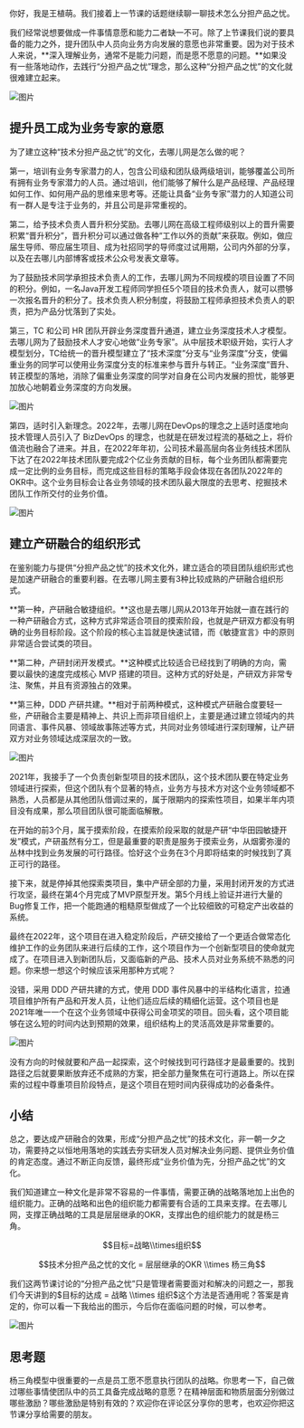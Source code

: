 你好，我是王植萌。我们接着上一节课的话题继续聊一聊技术怎么分担产品之忧。

我们经常说想要做成一件事情意愿和能力二者缺一不可。除了上节课我们说的要具备的能力之外，提升团队中人员向业务方向发展的意愿也非常重要。因为对于技术人来说，**深入理解业务，通常不是能力问题，而是愿不愿意的问题。**如果没有一些落地动作，去践行“分担产品之忧”理念，那么这种“分担产品之忧”的文化就很难建立起来。

![图片](https://static001.geekbang.org/resource/image/dc/6f/dc2b827c9713577b78d6fb9916c0906f.png?wh=1796x1080)

## **提升员工成为业务专家的意愿**

为了建立这种“技术分担产品之忧”的文化，去哪儿网是怎么做的呢？

第一，培训有业务专家潜力的人，包含公司级和团队级两级培训，能够覆盖公司所有拥有业务专家潜力的人员。通过培训，他们能够了解什么是产品经理、产品经理如何工作、如何用产品的思维来思考等。还能让具备“业务专家”潜力的人知道公司有一群人是专注于业务的，并且公司是非常重视的。

第二，给予技术负责人晋升积分奖励。去哪儿网在高级工程师级别以上的晋升需要积累“晋升积分”，晋升积分可以通过做各种“工作以外的贡献”来获取。例如，做应届生导师、带应届生项目、成为社招同学的导师度过试用期，公司内外部的分享，以及在去哪儿内部博客或技术公众号发表文章等。

为了鼓励技术同学承担技术负责人的工作，去哪儿网为不同规模的项目设置了不同的积分。例如，一名Java开发工程师同学担任5个项目的技术负责人，就可以攒够一次报名晋升的积分了。技术负责人积分制度，将鼓励工程师承担技术负责人的职责，把为产品分忧落到了实处。

第三，TC 和公司 HR 团队开辟业务深度晋升通道，建立业务深度技术人才模型。去哪儿网为了鼓励技术人才安心地做“业务专家”。从中层技术职级开始，实行人才模型划分，TC给统一的晋升模型建立了“技术深度”分支与“业务深度”分支，使偏重业务的同学可以使用业务深度分支的标准来参与晋升与转正。“业务深度”晋升、转正模型的落地，消除了偏重业务深度的同学对自身在公司内发展的担忧，能够更加放心地朝着业务深度的方向发展。

![图片](https://static001.geekbang.org/resource/image/49/d4/49cb9c13d6672434449340c977cce7d4.png?wh=1670x690 "增加“业务深度”后的晋升路径示意图")

第四，适时引入新理念。2022年，去哪儿网在DevOps的理念之上适时适度地向技术管理人员引入了 BizDevOps 的理念，也就是在研发过程流的基础之上，将价值流也融合了进来。并且，在2022年年初，公司技术最高层向各业务线技术团队下达了在2022年技术团队要完成2个亿业务贡献的目标，每个业务团队都需要完成一定比例的业务目标，而完成这些目标的策略手段会体现在各团队2022年的OKR中。这个业务目标会让各业务领域的技术团队最大限度的去思考、挖掘技术团队工作所交付的业务价值。

![图片](https://static001.geekbang.org/resource/image/6f/79/6f540379232a10c0275d51f1ba069b79.png?wh=2003x1262 "BizDevOps工作流闭环")

## **建立产研融合的组织形式**

在鉴别能力与提供“分担产品之忧”的技术文化外，建立适合的项目团队组织形式也是加速产研融合的重要利器。在去哪儿网主要有3种比较成熟的产研融合组织形式。

**第一种，产研融合敏捷组织。**这也是去哪儿网从2013年开始就一直在践行的一种产研融合方式，这种方式非常适合项目的摸索阶段，也就是产研双方都没有明确的业务目标阶段。这个阶段的核心主旨就是快速试错，而《敏捷宣言》中的原则非常适合尝试类的项目。

**第二种，产研封闭开发模式。**这种模式比较适合已经找到了明确的方向，需要以最快的速度完成核心 MVP 搭建的项目。这种方式的好处是，产研双方非常专注、聚焦，并且有资源独占的效果。

**第三种，DDD 产研共建。**相对于前两种模式，这种模式产研融合度要轻一些，产研融合主要是精神上、共识上而非项目组织上，主要是通过建立领域内的共同语言、事件风暴、领域故事陈述等方式，共同对业务领域进行深刻理解，让产研双方对业务领域达成深层次的一致。

![图片](https://static001.geekbang.org/resource/image/76/8f/7688fc035d61df474d7834864f69198f.png?wh=1818x862)

2021年，我接手了一个负责创新型项目的技术团队，这个技术团队要在特定业务领域进行探索，但这个团队有个显著的特点，业务方与技术方对这个业务领域都不熟悉，人员都是从其他团队借调过来的，属于限期内的探索性项目，如果半年内项目没有成果，那么项目团队很可能面临解散。

在开始的前3个月，属于摸索阶段，在摸索阶段采取的就是产研“中华田园敏捷开发”模式，产研虽然有分工，但是最重要的职责是服务于摸索业务，从烟雾弥漫的丛林中找到业务发展的可行路径。恰好这个业务在3个月即将结束的时候找到了真正可行的路径。

接下来，就是停掉其他探索类项目，集中产研全部的力量，采用封闭开发的方式进行攻坚，最终在第4个月完成了MVP原型开发。第5个月线上验证并进行大量的Bug修复工作，把一个能跑通的粗糙原型做成了一个比较细致的可稳定产出收益的系统。

最终在2022年，这个项目在进入稳定阶段后，产研交接给了一个更适合做常态化维护工作的业务团队来进行后续的工作，这个项目作为一个创新型项目的使命就完成了。在项目进入到新团队后，又面临新的产品、技术人员对业务系统不熟悉的问题。你来想一想这个时候应该采用那种方式呢？

没错，采用 DDD 产研共建的方式，使用 DDD 事件风暴中的半结构化语言，拉通项目维护所有产品和开发人员，让他们适应后续的精细化运营。这个项目也是2021年唯一一个在这个业务领域中获得公司金项奖的项目。回头看，这个项目能够在这么短的时间内达到预期的效果，组织结构上的灵活高效是非常重要的。

![图片](https://static001.geekbang.org/resource/image/73/df/7386eaa08da76b67e514720bc229cedf.png?wh=1920x925)

没有方向的时候就要和产品一起探索，这个时候找到可行路径才是最重要的。找到路径之后就要果断放弃还不成熟的方案，把全部力量聚焦在可行道路上。所以在探索的过程中尊重项目阶段特点，是这个项目在短时间内获得成功的必备条件。

## **小结**

总之，要达成产研融合的效果，形成“分担产品之忧”的技术文化，非一朝一夕之功，需要持之以恒地用落地的实践去夯实研发人员对解决业务问题、提供业务价值的肯定态度。通过不断正向反馈，最终形成“业务价值为先，分担产品之忧”的文化。

我们知道建立一种文化是非常不容易的一件事情，需要正确的战略落地加上出色的组织能力。正确的战略和出色的组织能力都需要有合适的工具来支撑。在去哪儿网，支撑正确战略的工具是层层继承的OKR，支撑出色的组织能力的就是杨三角。

$$目标=战略\\times组织$$

$$技术分担产品之忧的文化 = 层层继承的OKR \\times 杨三角$$

我们这两节课讨论的“分担产品之忧”只是管理者需要面对和解决的问题之一，那我们今天讲到的$目标的达成 = 战略 \\times 组织$这个方法是否通用呢？答案是肯定的，你可以看一下我给出的图示，今后你在面临问题的时候，可以参考。

![图片](https://static001.geekbang.org/resource/image/b3/5b/b3a4c8d5aa08555383b9b633d23fcf5b.jpg?wh=1920x968)

## 思考题

杨三角模型中很重要的一点是员工愿不愿意执行团队的战略。你思考一下，自己做过哪些事情使团队中的员工具备完成战略的意愿？在精神层面和物质层面分别做过哪些激励？哪些激励是特别有效的？欢迎你在评论区分享你的思考，也欢迎你把这节课分享给需要的朋友。